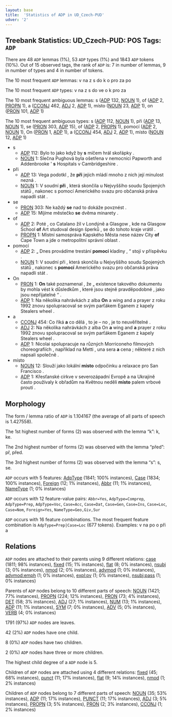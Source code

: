```yaml
---
layout: base
title:  'Statistics of ADP in UD_Czech-PUD'
udver: '2'
---
```


## Treebank Statistics: UD_Czech-PUD: POS Tags: `ADP`

There are 48 `ADP` lemmas (1%), 53 `ADP` types (1%) and 1843 `ADP` tokens (10%).
Out of 15 observed tags, the rank of `ADP` is: 7 in number of lemmas, 9 in number of types and 4 in number of tokens.

The 10 most frequent `ADP` lemmas: v na z s do k o pro za po

The 10 most frequent `ADP` types:  v na z s do ve o k pro za

The 10 most frequent ambiguous lemmas: s ([ADP]() 132, [NOUN]() 1), of ([ADP]() 2, [PROPN]() 1), a ([CCONJ]() 462, [ADJ]() 2, [ADP]() 1), místo ([NOUN]() 23, [ADP]() 1), on ([PRON]() 101, [ADP]() 1)

The 10 most frequent ambiguous types:  s ([ADP]() 112, [NOUN]() 1), při ([ADP]() 13, [NOUN]() 1), se ([PRON]() 303, [ADP]() 15), of ([ADP]() 2, [PROPN]() 1), pomocí ([ADP]() 2, [NOUN]() 1), On ([PRON]() 1, [ADP]() 1), a ([CCONJ]() 454, [ADJ]() 2, [ADP]() 1), místo ([NOUN]() 12, [ADP]() 1)


* s
  * [ADP]() 112: Bylo to jako když by <b>s</b> míčem hrál skořápky .
  * [NOUN]() 1: Slečna Pughová byla ošetřena v nemocnici Papworth and Addenbrooke ' <b>s</b> Hospitals v Cambridgeshire .
* při
  * [ADP]() 13: Vega podotkl , že <b>při</b> jejich mládí mnoho z nich její minulost nezná .
  * [NOUN]() 1: V soudní <b>při</b> , která skončila u Nejvyššího soudu Spojených států , nakonec s pomocí Amerického svazu pro občanská práva napadli stát .
* se
  * [PRON]() 303: Ne každý <b>se</b> nad to dokáže povznést .
  * [ADP]() 15: Míjíme městečko <b>se</b> dvěma minarety .
* of
  * [ADP]() 2: Poté , co Catalano žil v Londýně a Glasgow , kde na Glasgow School <b>of</b> Art studoval design šperků , se do tohoto kraje vrátil .
  * [PROPN]() 1: Místní samospráva Kapského Města nese název City <b>of</b> Cape Town a jde o metropolitní správní oblast .
* pomocí
  * [ADP]() 2: „ Dnes provádíme trestání <b>pomocí</b> kladiny , “ stojí v příspěvku .
  * [NOUN]() 1: V soudní při , která skončila u Nejvyššího soudu Spojených států , nakonec s <b>pomocí</b> Amerického svazu pro občanská práva napadli stát .
* On
  * [PRON]() 1: <b>On</b> také poznamenal , že „ existence takového dokumentu by mohla vést k důsledkům , které jsou stejně pravděpodobné , jako jsou nepřijatelné “ .
  * [ADP]() 1: Na několika nahrávkách z alba <b>On</b> a wing and a prayer z roku 1992 znovu spolupracoval se svým parťákem Eganem z kapely Stealers wheel .
* a
  * [CCONJ]() 454: Co říká <b>a</b> co dělá , to je – no , je to neuvěřitelné .
  * [ADJ]() 2: Na několika nahrávkách z alba On <b>a</b> wing and <b>a</b> prayer z roku 1992 znovu spolupracoval se svým parťákem Eganem z kapely Stealers wheel .
  * [ADP]() 1: Nicolai spolupracuje na různých Morriconeho filmových choreografiích , například na Metti , una sera <b>a</b> cena ; některé z nich napsali společně .
* místo
  * [NOUN]() 12: Slouží jako lokální <b>místo</b> odpočinku a relaxace pro San Francisco .
  * [ADP]() 1: Křesťanské církve v severozápadní Evropě a na Ukrajině často používaly k obřadům na Květnou neděli <b>místo</b> palem vrbové proutí .

## Morphology

The form / lemma ratio of `ADP` is 1.104167 (the average of all parts of speech is 1.427558).

The 1st highest number of forms (2) was observed with the lemma “k”: k, ke.

The 2nd highest number of forms (2) was observed with the lemma “před”: př, před.

The 3rd highest number of forms (2) was observed with the lemma “s”: s, se.

`ADP` occurs with 5 features: [AdpType](cs_pud-feat-AdpType.html) (1841; 100% instances), [Case](cs_pud-feat-Case.html) (1834; 100% instances), [Foreign](cs_pud-feat-Foreign.html) (12; 1% instances), [Abbr](cs_pud-feat-Abbr.html) (11; 1% instances), [NameType](cs_pud-feat-NameType.html) (1; 0% instances)

`ADP` occurs with 12 feature-value pairs: `Abbr=Yes`, `AdpType=Comprep`, `AdpType=Prep`, `AdpType=Voc`, `Case=Acc`, `Case=Dat`, `Case=Gen`, `Case=Ins`, `Case=Loc`, `Case=Nom`, `Foreign=Yes`, `NameType=Geo,Giv,Sur`

`ADP` occurs with 16 feature combinations.
The most frequent feature combination is `AdpType=Prep|Case=Loc` (677 tokens).
Examples: v na po o při a


## Relations

`ADP` nodes are attached to their parents using 9 different relations: [case](cs_pud-dep-case.html) (1811; 98% instances), [fixed](cs_pud-dep-fixed.html) (15; 1% instances), [flat](cs_pud-dep-flat.html) (8; 0% instances), [nsubj](cs_pud-dep-nsubj.html) (3; 0% instances), [nmod](cs_pud-dep-nmod.html) (2; 0% instances), [advmod](cs_pud-dep-advmod.html) (1; 0% instances), [advmod:emph](cs_pud-dep-advmod:emph.html) (1; 0% instances), [expl:pv](cs_pud-dep-expl:pv.html) (1; 0% instances), [nsubj:pass](cs_pud-dep-nsubj:pass.html) (1; 0% instances)

Parents of `ADP` nodes belong to 10 different parts of speech: [NOUN](cs_pud-pos-NOUN.html) (1421; 77% instances), [PROPN](cs_pud-pos-PROPN.html) (224; 12% instances), [PRON](cs_pud-pos-PRON.html) (73; 4% instances), [DET](cs_pud-pos-DET.html) (58; 3% instances), [ADJ](cs_pud-pos-ADJ.html) (27; 1% instances), [NUM](cs_pud-pos-NUM.html) (13; 1% instances), [ADP](cs_pud-pos-ADP.html) (11; 1% instances), [SYM](cs_pud-pos-SYM.html) (7; 0% instances), [ADV](cs_pud-pos-ADV.html) (5; 0% instances), [VERB](cs_pud-pos-VERB.html) (4; 0% instances)

1791 (97%) `ADP` nodes are leaves.

42 (2%) `ADP` nodes have one child.

8 (0%) `ADP` nodes have two children.

2 (0%) `ADP` nodes have three or more children.

The highest child degree of a `ADP` node is 5.

Children of `ADP` nodes are attached using 4 different relations: [fixed](cs_pud-dep-fixed.html) (45; 68% instances), [punct](cs_pud-dep-punct.html) (11; 17% instances), [flat](cs_pud-dep-flat.html) (9; 14% instances), [nmod](cs_pud-dep-nmod.html) (1; 2% instances)

Children of `ADP` nodes belong to 7 different parts of speech: [NOUN](cs_pud-pos-NOUN.html) (35; 53% instances), [ADP](cs_pud-pos-ADP.html) (11; 17% instances), [PUNCT](cs_pud-pos-PUNCT.html) (11; 17% instances), [ADJ](cs_pud-pos-ADJ.html) (3; 5% instances), [PROPN](cs_pud-pos-PROPN.html) (3; 5% instances), [PRON](cs_pud-pos-PRON.html) (2; 3% instances), [CCONJ](cs_pud-pos-CCONJ.html) (1; 2% instances)

